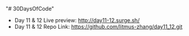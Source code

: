 "# 30DaysOfCode" 


- Day 11 & 12 Live preview: http://day11-12.surge.sh/
- Day 11 & 12 Repo Link: https://github.com/litmus-zhang/day11_12.git 

